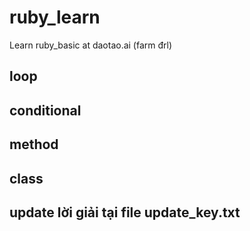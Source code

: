 # ruby_learn
Learn ruby_basic at daotao.ai (farm đrl) 
## loop
## conditional
## method
## class




## update lời giải tại file update_key.txt